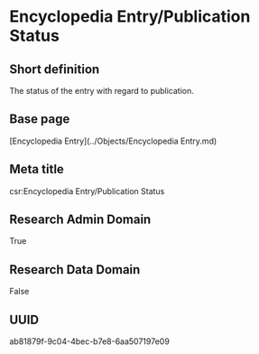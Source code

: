 # Encyclopedia Entry/Publication Status
## Short definition
The status of the entry with regard to publication.
## Base page
[Encyclopedia Entry](../Objects/Encyclopedia Entry.md)
## Meta title
csr:Encyclopedia Entry/Publication Status
## Research Admin Domain
True
## Research Data Domain
False
## UUID
ab81879f-9c04-4bec-b7e8-6aa507197e09
